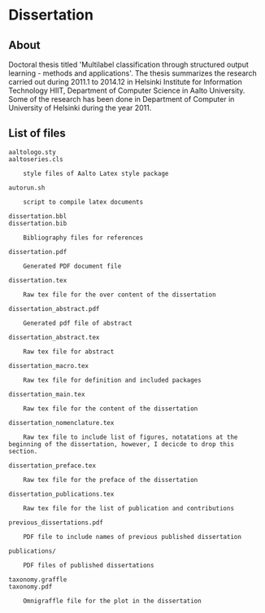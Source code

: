 
Dissertation
==


**About**
--
Doctoral thesis titled 'Multilabel classification through structured output learning - methods and applications'. The thesis summarizes the research carried out during 2011.1 to 2014.12 in Helsinki Institute for Information Technology HIIT, Department of Computer Science in Aalto University. Some of the research has been done in Department of Computer in University of Helsinki during the year 2011.   

**List of files**
--

    aaltologo.sty
    aaltoseries.cls

        style files of Aalto Latex style package

    autorun.sh

        script to compile latex documents

    dissertation.bbl
    dissertation.bib

        Bibliography files for references

    dissertation.pdf

        Generated PDF document file

    dissertation.tex

        Raw tex file for the over content of the dissertation

    dissertation_abstract.pdf

        Generated pdf file of abstract

    dissertation_abstract.tex

        Raw tex file for abstract

    dissertation_macro.tex

        Raw tex file for definition and included packages

    dissertation_main.tex

        Raw tex file for the content of the dissertation

    dissertation_nomenclature.tex

		Raw tex file to include list of figures, notatations at the beginning of the dissertation, however, I decicde to drop this section.
		
    dissertation_preface.tex

        Raw tex file for the preface of the dissertation

    dissertation_publications.tex

        Raw tex file for the list of publication and contributions

    previous_dissertations.pdf

        PDF file to include names of previous published dissertation 

    publications/

        PDF files of published dissertations

    taxonomy.graffle
    taxonomy.pdf

        Omnigraffle file for the plot in the dissertation
